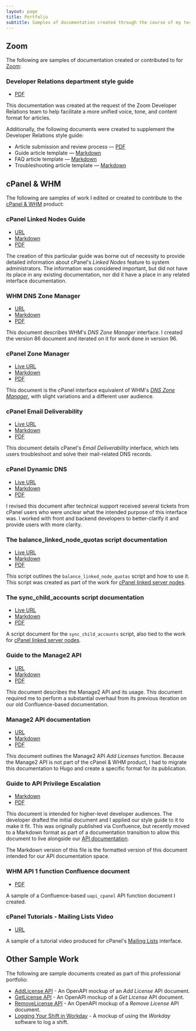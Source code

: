 ```yaml
---
layout: page
title: Portfolio
subtitle: Samples of documentation created through the course of my tech writing journey.
---
```


## Zoom

The following are samples of documentation created or contributed to for [Zoom](https://zoom.us/):

### Developer Relations department style guide

* [PDF](https://github.com/ashleykinard/samples/blob/origin/DevRelStyleGuide.pdf)

This documentation was created at the request of the Zoom Developer Relations team to help facilitate a more unified voice, tone, and content format for articles.

Additionally, the following documents were created to supplement the Developer Relations style guide:

* Article submission and review process — [PDF](https://github.com/ashleykinard/samples/blob/origin/ArticleSubmissionsReviewsProcesses.pdf)
* Guide article template — [Markdown](https://github.com/ashleykinard/samples/blob/origin/GuideTemplate.md)
* FAQ article template — [Markdown](https://github.com/ashleykinard/samples/blob/origin/FAQTemplate.md)
* Troubleshooting article template — [Markdown](https://github.com/ashleykinard/samples/blob/origin/TroubleshootTemplate.md)

## cPanel & WHM

The following are samples of work I edited or created to contribute to the [cPanel & WHM](https://www.cpanel.net) product:

### cPanel Linked Nodes Guide

* [URL](https://docs.cpanel.net/knowledge-base/general-systems-administration/cpanel-linked-nodes-guide/)
* [Markdown](https://github.com/ashleykinard/samples/blob/origin/cPanel-LinkedNodesGuide)
* [PDF](https://github.com/ashleykinard/samples/blob/origin/cPanel-LinkedNodesGuide.pdf)

The creation of this particular guide was borne out of necessity to provide detailed information about cPanel's *Linked Nodes* feature to system administrators. The information was considered important, but did not have its place in any existing documentation, nor did it have a place in any related interface documentation.

### WHM DNS Zone Manager

* [URL](https://docs.cpanel.net/whm/dns-functions/dns-zone-manager/)
* [Markdown](https://github.com/ashleykinard/samples/blob/origin/DNSZoneManager)
* [PDF](https://github.com/ashleykinard/samples/blob/origin/DNSZoneManager.pdf)

This document describes WHM's *DNS Zone Manager* interface. I created the version 86 document and iterated on it for work done in version 96.

### cPanel Zone Manager

* [Live URL](https://docs.cpanel.net/cpanel/domains/zone-editor/)
* [Markdown](https://github.com/ashleykinard/samples/blob/origin/ZoneEditor)
* [PDF](https://github.com/ashleykinard/samples/blob/origin/ZoneEditor.pdf)

This document is the cPanel interface equivalent of WHM's [*DNS Zone Manager*](#dns-zone-manager), with slight variations and a different user audience.

### cPanel Email Deliverability

* [Live URL](https://docs.cpanel.net/cpanel/email/email-deliverability-in-cpanel/)
* [Markdown](https://github.com/ashleykinard/samples/blob/origin/EmailDeliverabilityincPanel)
* [PDF](https://github.com/ashleykinard/samples/blob/origin/EmailDeliverabilityincPanel.pdf)

This document details cPanel's *Email Deliverability* interface, which lets users troubleshoot and solve their mail-related DNS records.

### cPanel Dynamic DNS

* [Live URL](https://docs.cpanel.net/cpanel/domains/dynamic-dns/)
* [Markdown](https://github.com/ashleykinard/samples/blob/origin/cPanel-DynamicDNS)
* [PDF](https://github.com/ashleykinard/samples/blob/origin/cPanel-DynamicDNS.pdf)

I revised this document after technical support received several tickets from cPanel users who were unclear what the intended purpose of this interface was. I worked with front and backend developers to better-clarify it and provide users with more clarity.

### The balance_linked_node_quotas script documentation

* [Live URL](https://docs.cpanel.net/whm/scripts/the-balance_linked_node_quotas-script/)
* [Markdown](https://github.com/ashleykinard/samples/blob/origin/balance_linked_nodes_quota-script)
* [PDF](https://github.com/ashleykinard/samples/blob/origin/balance_linked_node_quotas-script.pdf)

This script outlines the `balance_linked_node_quotas` script and how to use it. This script was created as part of the work for [cPanel linked server nodes](#cpanel-linked-nodes-guide).

### The sync_child_accounts script documentation

* [Live URL](https://docs.cpanel.net/whm/scripts/the-sync_child_accounts-script/)
* [Markdown](https://github.com/ashleykinard/samples/blob/origin/sync-child-node-script)
* [PDF](https://github.com/ashleykinard/samples/blob/origin/sync-child-node-script.pdf)

A script document for the `sync_child_accounts` script, also tied to the work for [cPanel linked server nodes](#cpanel-linked-nodes-guide).

### Guide to the Manage2 API

* [URL](https://docs.cpanel.net/manage2/knowledge-base/guide-to-the-manage2-api/)
* [Markdown](https://github.com/ashleykinard/samples/blob/origin/GuidetotheManage2API)
* [PDF](https://github.com/ashleykinard/samples/blob/origin/GuidetotheManage2API.pdf)

This document describes the Manage2 API and its usage. This document required me to perform a substantial overhaul from its previous iteration on our old Confluence-based documentation.

### Manage2 API documentation

* [URL](https://docs.cpanel.net/manage2/api/manage2-api-add-licenses/)
* [Markdown](https://github.com/ashleykinard/samples/blob/origin/Manage2APIFunction-AddLicenses)
* [PDF](https://github.com/ashleykinard/samples/blob/origin/Manage2APIFunctions-AddLicenses.pdf)

This document outlines the Manage2 API *Add Licenses* function. Because the Manage2 API is not part of the cPanel & WHM product, I had to migrate this documentation to Hugo and create a specific format for its publication.

### Guide to API Privilege Escalation

* [Markdown](https://github.com/ashleykinard/samples/blob/origin/GuidetoAPIPrivilegeEscalation-AdminModule)
* [PDF](https://github.com/ashleykinard/samples/blob/origin/DD-GuidetoAPIPrivilegeEscalation-TheAdminModuleMethod.pdf)

This document is intended for higher-level developer audiences. The developer drafted the initial document and I applied our style guide to it to make it fit. This was originally published via Confluence, but recently moved to a Markdown format as part of a documentation transition to allow this document to live alongside our [API documentation](https://api.docs.cpanel.net/).

The Markdown version of this file is the formatted version of this document intended for our API documentation space.

### WHM API 1 function Confluence document

* [PDF](https://github.com/ashleykinard/samples/blob/origin/Confluence-WHMAPI1Functions-uapi_cpanel.pdf)

A sample of a Confluence-based `uapi_cpanel` API function document I created.

### cPanel Tutorials - Mailing Lists Video

* [URL](https://www.youtube.com/watch?v=Nmot-5sgdj4&t)

A sample of a tutorial video produced for cPanel's [Mailing Lists](https://docs.cpanel.net/cpanel/email/mailing-lists/) interface.

## Other Sample Work

The following are sample documents created as part of this professional portfolio:

* [AddLicense API](https://app.swaggerhub.com/apis/ashleykinard/addlicense/1.0.0) - An OpenAPI mockup of an *Add License* API document.
* [GetLicense API](https://app.swaggerhub.com/apis/ashleykinard/getlicense/1.0.0#/default/getLicense) - An OpenAPI mockup of a *Get License* API document.
* [RemoveLicense API](https://app.swaggerhub.com/apis/ashleykinard/removelicense/1.0.0) - An OpenAPI mockup of a *Remove License* API document.
* [Logging Your Shift in Workday](https://github.com/ashleykinard/samples/blob/origin/WorkdaySample.pdf) - A mockup of using the *Workday* software to log a shift.